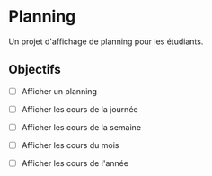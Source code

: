 # Planning

Un projet d'affichage de planning pour les étudiants.


## Objectifs

- [ ] Afficher un planning
- [ ] Afficher les cours de la journée
- [ ] Afficher les cours de la semaine
- [ ] Afficher les cours du mois
- [ ] Afficher les cours de l'année

